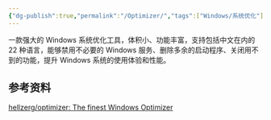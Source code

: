 ```yaml
---
{"dg-publish":true,"permalink":"/Optimizer/","tags":["Windows/系统优化"],"noteIcon":""}
---
```


一款强大的 Windows 系统优化工具，体积小、功能丰富，支持包括中文在内的 22 种语言，能够禁用不必要的 Windows 服务、删除多余的启动程序、关闭用不到的功能，提升 Windows 系统的使用体验和性能。


## 参考资料
[hellzerg/optimizer: The finest Windows Optimizer](https://github.com/hellzerg/optimizer)
